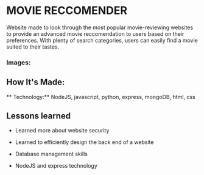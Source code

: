 # MOVIE RECCOMENDER
Website made to look through the most popular movie-reviewing websites to provide an advanced movie reccomendation to users based on their preferences.
With plenty of search categories, users can easily find a movie suited to their tastes.

### Images:


## How It's Made:

** Technology:** NodeJS, javascript, python, express, mongoDB, html, css

## Lessons learned

* Learned more about website security

* Learned to efficiently design the back end of a website

*  Database management skills

*  NodeJS and express technology
